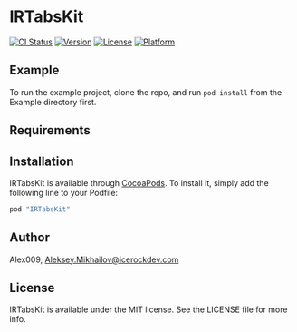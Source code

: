 # IRTabsKit

[![CI Status](http://img.shields.io/travis/Alex009/IRTabsKit.svg?style=flat)](https://travis-ci.org/Alex009/IRTabsKit)
[![Version](https://img.shields.io/cocoapods/v/IRTabsKit.svg?style=flat)](http://cocoapods.org/pods/IRTabsKit)
[![License](https://img.shields.io/cocoapods/l/IRTabsKit.svg?style=flat)](http://cocoapods.org/pods/IRTabsKit)
[![Platform](https://img.shields.io/cocoapods/p/IRTabsKit.svg?style=flat)](http://cocoapods.org/pods/IRTabsKit)

## Example

To run the example project, clone the repo, and run `pod install` from the Example directory first.

## Requirements

## Installation

IRTabsKit is available through [CocoaPods](http://cocoapods.org). To install
it, simply add the following line to your Podfile:

```ruby
pod "IRTabsKit"
```

## Author

Alex009, Aleksey.Mikhailov@icerockdev.com

## License

IRTabsKit is available under the MIT license. See the LICENSE file for more info.
